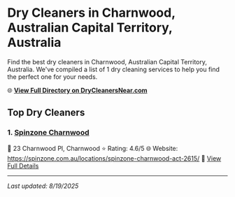 # Dry Cleaners in Charnwood, Australian Capital Territory, Australia

Find the best dry cleaners in Charnwood, Australian Capital Territory, Australia. We've compiled a list of 1 dry cleaning services to help you find the perfect one for your needs.

🌐 **[View Full Directory on DryCleanersNear.com](https://drycleanersnear.com/city/Australia/Australian%20Capital%20Territory/Charnwood)**

## Top Dry Cleaners

### 1. [Spinzone Charnwood](https://drycleanersnear.com/dryCleaner/68a2896fe025a3a8d28d3b35/spinzone-charnwood)
📍 23 Charnwood Pl, Charnwood
⭐ Rating: 4.6/5
🌐 Website: https://spinzone.com.au/locations/spinzone-charnwood-act-2615/
🔗 [View Full Details](https://drycleanersnear.com/dryCleaner/68a2896fe025a3a8d28d3b35/spinzone-charnwood)


---

*Last updated: 8/19/2025*
